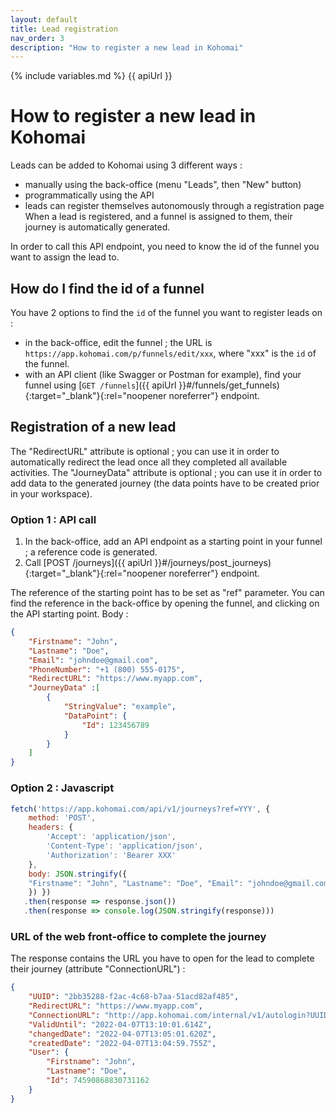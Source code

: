```yaml
---
layout: default
title: Lead registration
nav_order: 3
description: "How to register a new lead in Kohomai"
---
```

{% include variables.md %}
{{ apiUrl }}

# How to register a new lead in Kohomai

Leads can be added to Kohomai using 3 different ways :
- manually using the back-office (menu "Leads", then "New" button)
- programmatically using the API
- leads can register themselves autonomously through a registration page
When a lead is registered, and a funnel is assigned to them, their journey is automatically generated.

In order to call this API endpoint, you need to know the id of the funnel you want to assign the lead to.

## How do I find the id of a funnel

You have 2 options to find the ``id`` of the funnel you want to register leads on :
  * in the back-office, edit the funnel ; the URL is ``https://app.kohomai.com/p/funnels/edit/xxx``, where "xxx" is the ``id`` of the funnel.
  * with an API client (like Swagger or Postman for example), find your funnel using [``GET /funnels``]({{ apiUrl }}#/funnels/get_funnels){:target="_blank"}{:rel="noopener noreferrer"} endpoint.

## Registration of a new lead

The "RedirectURL" attribute is optional ; you can use it in order to automatically redirect the lead once all they completed all available activities.
The "JourneyData" attribute is optional ; you can use it in order to add data to the generated journey (the data points have to be created prior in your workspace).

### Option 1 : API call

1. In the back-office, add an API endpoint as a starting point in your funnel ; a reference code is generated.
2. Call [POST /journeys]({{ apiUrl }}#/journeys/post_journeys){:target="_blank"}{:rel="noopener noreferrer"} endpoint.

The reference of the starting point has to be set as "ref" parameter. You can find the reference in the back-office by opening the funnel, and clicking on the API starting point.
Body :
```json
{
    "Firstname": "John",
    "Lastname": "Doe",
    "Email": "johndoe@gmail.com",
    "PhoneNumber": "+1 (800) 555‑0175",
    "RedirectURL": "https://www.myapp.com",
    "JourneyData" :[
        {
            "StringValue": "example",
            "DataPoint": {
                "Id": 123456789
            }
        }
    ]
}
```

### Option 2 : Javascript

```js
fetch('https://app.kohomai.com/api/v1/journeys?ref=YYY', {
    method: 'POST',
    headers: {
        'Accept': 'application/json',
        'Content-Type': 'application/json',
        'Authorization': 'Bearer XXX'
    },
    body: JSON.stringify({
    "Firstname": "John", "Lastname": "Doe", "Email": "johndoe@gmail.com", "PhoneNumber": "+1 (800) 555‑0175", "RedirectURL": "https://www.myapp.com", "JourneyData" :[ { "StringValue": "example", "DataPoint": { "Id": 123456789 }} ]
    }) })
   .then(response => response.json())
   .then(response => console.log(JSON.stringify(response)))
```

### URL of the web front-office to complete the journey

The response contains the URL you have to open for the lead to complete their journey (attribute "ConnectionURL") :

```json
{
    "UUID": "2bb35288-f2ac-4c68-b7aa-51acd82af485",
    "RedirectURL": "https://www.myapp.com",
    "ConnectionURL": "http://app.kohomai.com/internal/v1/autologin?UUID=2bb35288-f2ac-4c68-b7aa-51acd82af485",
    "ValidUntil": "2022-04-07T13:10:01.614Z",
    "changedDate": "2022-04-07T13:05:01.620Z",
    "createdDate": "2022-04-07T13:04:59.755Z",
    "User": {
        "Firstname": "John",
        "Lastname": "Doe",
        "Id": 74590868830731162
    }
}
```
